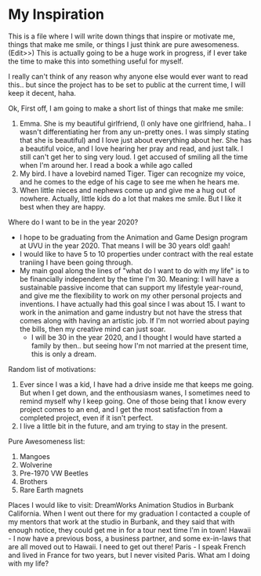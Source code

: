 # My Inspiration
This is a file where I will write down things that inspire or motivate me, things that make me smile, or things I just think are pure awesomeness. (Edit>>) This is actually going to be a huge work in progress, if I ever take the time to make this into something useful for myself.

I really can't think of any reason why anyone else would ever want to read this.. but since the project has to be set to public at the current time, I will keep it decent, haha.

Ok, First off, I am going to make a short list of things that make me smile:
1. Emma. She is my beautiful girlfriend, (I only have one girlfriend, haha.. I wasn't differentiating her from any un-pretty ones. I was simply stating that she is beautiful) and I love just about everything about her. She has a beautiful voice, and I love hearing her pray and read, and just talk. I still can't get her to sing very loud. I get accused of smiling all the time when I'm around her. I read a book a while ago called 
2. My bird. I have a lovebird named Tiger.
  Tiger can recognize my voice, and he comes to the edge of his cage to see me when he hears me.
3. When little nieces and nephews come up and give me a hug out of nowhere. Actually, little kids do a lot that makes me smile. But I like it best when they are happy.

Where do I want to be in the year 2020?
  - I hope to be graduating from the Animation and Game Design program at UVU in the year 2020. That means I will be 30 years old! gaah!
  - I would like to have 5 to 10 properties under contract with the real estate traniing I have been going through. 
  - My main goal along the lines of "what do I want to do with my life" is to be financially independent by the time I'm 30.
      Meaning: I will have a sustainable passive income that can support my lifestyle year-round, and give me the flexibility to work on my other personal projects and inventions. I have actually had this goal since I was about 15. I want to work in the animation and game industry but not have the stress that comes along with having an artistic job. If I'm not worried about paying the bills, then my creative mind can just soar.
      - I will be 30 in the year 2020, and I thought I would have started a family by then.. but seeing how I'm not married at the present time, this is only a dream.

Random list of motivations:
1. Ever since I was a kid, I have had a drive inside me that keeps me going. But when I get down, and the enthousiasm wanes, I sometimes need to remind myself why I keep going. One of those being that I know every project comes to an end, and I get the most satisfaction from a completed project, even if it isn't perfect.
2. I live a little bit in the future, and am trying to stay in the present.


Pure Awesomeness list:
1. Mangoes
2. Wolverine
3. Pre-1970 VW Beetles
4. Brothers
5. Rare Earth magnets

Places I would like to visit:
DreamWorks Animation Studios in Burbank California.
  When I went out there for my graduation I contacted a couple of my mentors that work at the studio in Burbank, and they said that with enough notice, they could get me in for a tour next time I'm in town!
Hawaii - I now have a previous boss, a business partner, and some ex-in-laws that are all moved out to Hawaii. I need to get out there!
Paris - I speak French and lived in France for two years, but I never visited Paris. What am I doing with my life?
